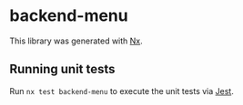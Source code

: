 # backend-menu

This library was generated with [Nx](https://nx.dev).

## Running unit tests

Run `nx test backend-menu` to execute the unit tests via [Jest](https://jestjs.io).
